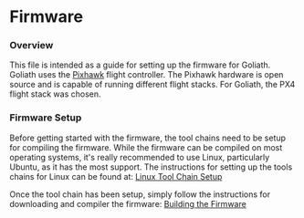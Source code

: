 
# Firmware
### Overview
This file is intended as a guide for setting up the firmware for Goliath. Goliath uses the [Pixhawk](http://www.pixhawk.org) flight controller. The Pixhawk hardware is open source and is capable of running different flight stacks. For Goliath, the PX4 flight stack was chosen.

### Firmware Setup
Before getting started with the firmware, the tool chains need to be setup for compiling the firmware. While the firmware can be compiled on most operating systems, it's really recommended to use Linux, particularly Ubuntu, as it has the most support. The instructions for setting up the tools chains for Linux can be found at:
[Linux Tool Chain Setup](http://dev.px4.io/starting-installing-linux.html)

Once the tool chain has been setup, simply follow the instructions for downloading and compiler the firmware:
[Building the Firmware](http://dev.px4.io/starting-building.html)

